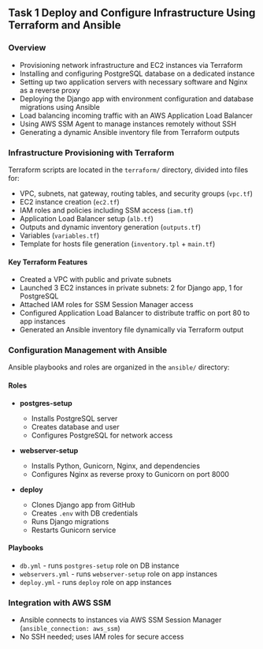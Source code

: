 ## Task 1 Deploy and Configure Infrastructure Using Terraform and Ansible

### Overview
- Provisioning network infrastructure and EC2 instances via Terraform
- Installing and configuring PostgreSQL database on a dedicated instance
- Setting up two application servers with necessary software and Nginx as a reverse proxy
- Deploying the Django app with environment configuration and database migrations using Ansible
- Load balancing incoming traffic with an AWS Application Load Balancer
- Using AWS SSM Agent to manage instances remotely without SSH
- Generating a dynamic Ansible inventory file from Terraform outputs

### Infrastructure Provisioning with Terraform

Terraform scripts are located in the `terraform/` directory, divided into files for:

- VPC, subnets, nat gateway, routing tables, and security groups (`vpc.tf`)
- EC2 instance creation (`ec2.tf`)
- IAM roles and policies including SSM access (`iam.tf`)
- Application Load Balancer setup (`alb.tf`)
- Outputs and dynamic inventory generation (`outputs.tf`)
- Variables (`variables.tf`)
- Template for hosts file generation (`inventory.tpl` + `main.tf`)

#### Key Terraform Features

- Created a VPC with public and private subnets
- Launched 3 EC2 instances in private subnets: 2 for Django app, 1 for PostgreSQL
- Attached IAM roles for SSM Session Manager access
- Configured Application Load Balancer to distribute traffic on port 80 to app instances
- Generated an Ansible inventory file dynamically via Terraform output

### Configuration Management with Ansible

Ansible playbooks and roles are organized in the `ansible/` directory:

#### Roles

- **postgres-setup**
    - Installs PostgreSQL server
    - Creates database and user
    - Configures PostgreSQL for network access

- **webserver-setup**
    - Installs Python, Gunicorn, Nginx, and dependencies
    - Configures Nginx as reverse proxy to Gunicorn on port 8000

- **deploy**
    - Clones Django app from GitHub
    - Creates `.env` with DB credentials
    - Runs Django migrations
    - Restarts Gunicorn service

#### Playbooks

- `db.yml` - runs `postgres-setup` role on DB instance
- `webservers.yml` - runs `webserver-setup` role on app instances
- `deploy.yml` - runs `deploy` role on app instances

### Integration with AWS SSM

- Ansible connects to instances via AWS SSM Session Manager (`ansible_connection: aws_ssm`)
- No SSH needed; uses IAM roles for secure access
